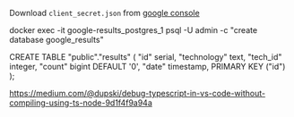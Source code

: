 Download `client_secret.json` from [google console](https://console.developers.google.com/apis/credentials?authuser=1&project=quickstart-1568145470147)

docker exec -it google-results_postgres_1 psql -U admin -c "create database google_results"

CREATE TABLE "public"."results" (
    "id" serial,
    "technology" text,
    "tech_id" integer,
    "count" bigint DEFAULT '0',
    "date" timestamp,
    PRIMARY KEY ("id")
);

https://medium.com/@dupski/debug-typescript-in-vs-code-without-compiling-using-ts-node-9d1f4f9a94a